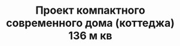 ---
title: Проект компактного современного дома (коттеджа) 136 м кв
description: Готовый проект компактного современного дома (коттеджа) с террасой, из кирпича, газобетона или пеноблоков. Площадь&#58; 136 м.кв.

layout: project
permalink: /proekty/:path

featured: 1
weight: 300

project-title: Компактный современный дом
project-catalog-title: Компактный дом
project-name: DK-136
tiny-description: Кирпичный двухэтажный коттедж

short-description: "Идеальная планировка, совмещенная с геометричной формой - основной мотив этого дома. Простота конструкций, вариативной отделки и свободная компоновка комнат делают проект подходящим и крупным застройщикам, и частным клиентам."

price-project: "80 000 р"
price-build: "от 2 520 000 р"

area: "136"

related:
- DK-120
- TD-79
- DK-100

params:
- name: "Площадь дома"
  value: "136 м<sup>2</sup>"
- name: "Площадь 1-го этажа"
  value: "71 м<sup>2</sup>"
- name: "Площадь 2-го этажа"
  value: "65 м<sup>2</sup>"
- name: "Терраса, навес"
  value: "23 м<sup>2</sup>"
- name: "Габаритные размеры"
  value: "10.5 x 15.55 м"
- name: "Спальни"
  value: "4"
- name: "Санузлы"
  value: "3"
- name: "Высота 1-го этажа"
  value: "2.8 м"
- name: "Высота 2-го этажа"
  value: "2.8 м"
- name: "Фундамент"
  value: "Монолитный ж/б"
- name: "Конструкция стен"
  value: "Газобетон 400 мм"
- name: "Перекрытия"
  value: "Монолитные ж/б"
- name: "Покрытие кровли"
  value: "Гибкая черепица"
- name: "Облицовка стен"
  value: "Клинкерная плитка, термососна"

options:
- name: "Зеркальный проект"
  value: "5 000 р"
- name: "Паспорт дома"
  value: "5 000 р"
- name: "Проект отопления"
  value: "30 000 р"
- name: "Водоснабжение, канализация"
  value: "30 000 р"
- name: "Проект электрики"
  value: "30 000 р"
- name: "Проект подвала"
  value: "30 000 р"
- name: "Пристройка навеса для а/м"
  value: "15 000 р"
- name: "Замена материала стен"
  value: "20 000 р"
- name: "Изменение фундамента"
  value: "20 000 р"
- name: "Перепланировка (перегородки)"
  value: "5 000 р"
- name: "Дизайн интерьера"
  value: "120 000 р"

  
---